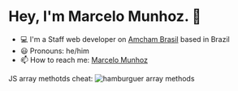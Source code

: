 # Hey, I'm Marcelo Munhoz. :metal:

- :computer: I'm a Staff web developer on [Amcham Brasil](https://www.amcham.com.br) based in Brazil
- :smiley: Pronouns: he/him
- :mailbox: How to reach me: [Marcelo Munhoz](https://marcelomunhoz.com)

JS array methotds cheat:
![hamburguer array methods](https://media.licdn.com/dms/image/C5622AQH4upb5UeorBQ/feedshare-shrink_1280/0/1673264086098?e=1676505600&v=beta&t=GRNu5mFntrBzHZ1exkouBks9cHvvshFage4mJ-1NWhU)
